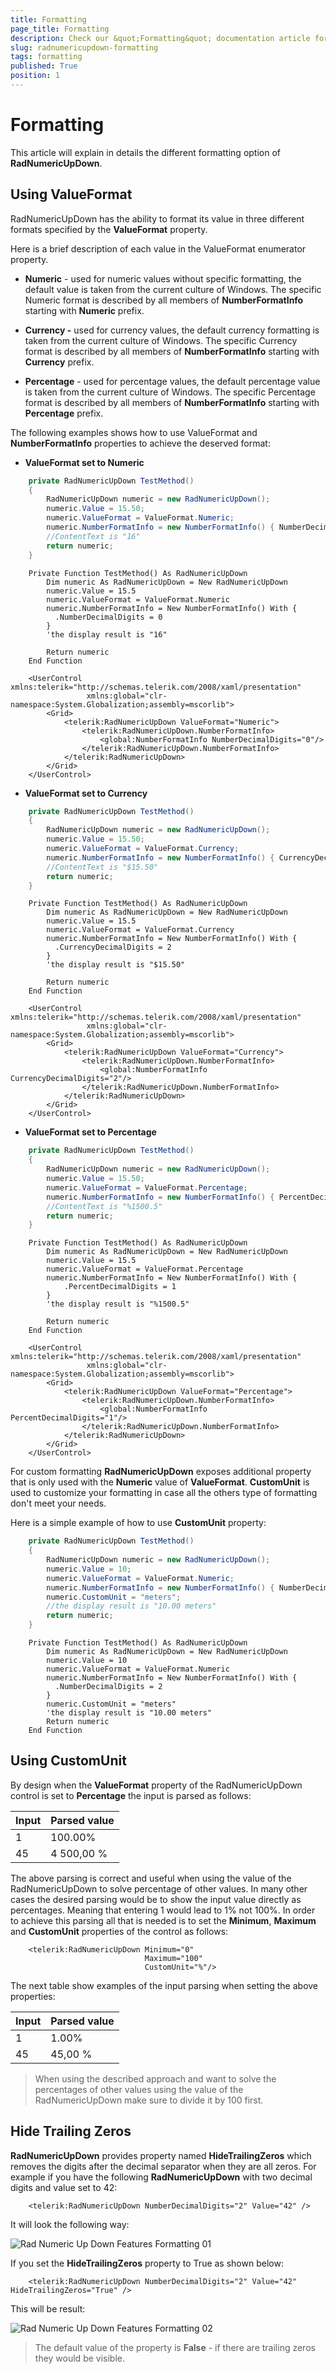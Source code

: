 ```yaml
---
title: Formatting
page_title: Formatting
description: Check our &quot;Formatting&quot; documentation article for the RadNumericUpDown {{ site.framework_name }} control.
slug: radnumericupdown-formatting
tags: formatting
published: True
position: 1
---
```


# Formatting

This article will explain in details the different formatting option of __RadNumericUpDown__.

## Using ValueFormat      

RadNumericUpDown has the ability to format its value in three different formats specified by the __ValueFormat__ property.

Here is a brief description of each value in the ValueFormat enumerator property.

* __Numeric__ - used for numeric values without specific formatting, the default value is taken from the current culture of Windows. The specific Numeric format is described by all members of __NumberFormatInfo__ starting with __Numeric__ prefix.

* __Currency -__ used for currency values, the default currency formatting is taken from the current culture of Windows. The specific Currency format is described by all members of __NumberFormatInfo__ starting with __Currency__ prefix.

* __Percentage__ - used for percentage values, the default percentage value is taken from the current culture of Windows. The specific Percentage format is described by all members of __NumberFormatInfo__ starting with __Percentage__ prefix.

The following examples shows how to use ValueFormat and __NumberFormatInfo__ properties to achieve the deserved format:        

* __ValueFormat set to Numeric__



```C#
	private RadNumericUpDown TestMethod()
	{
	    RadNumericUpDown numeric = new RadNumericUpDown();
	    numeric.Value = 15.50;
	    numeric.ValueFormat = ValueFormat.Numeric;
	    numeric.NumberFormatInfo = new NumberFormatInfo() { NumberDecimalDigits = 0 };
	    //ContentText is "16"
	    return numeric;
	}
```
```VB.NET
	Private Function TestMethod() As RadNumericUpDown
	    Dim numeric As RadNumericUpDown = New RadNumericUpDown
	    numeric.Value = 15.5
	    numeric.ValueFormat = ValueFormat.Numeric
	    numeric.NumberFormatInfo = New NumberFormatInfo() With {
	      .NumberDecimalDigits = 0
	    }
	    'the display result is "16"
	
	    Return numeric
	End Function
```



```XAML
	<UserControl xmlns:telerik="http://schemas.telerik.com/2008/xaml/presentation"
	             xmlns:global="clr-namespace:System.Globalization;assembly=mscorlib">
	    <Grid>
	        <telerik:RadNumericUpDown ValueFormat="Numeric">
	            <telerik:RadNumericUpDown.NumberFormatInfo>
	                <global:NumberFormatInfo NumberDecimalDigits="0"/>
	            </telerik:RadNumericUpDown.NumberFormatInfo>
	        </telerik:RadNumericUpDown>
	    </Grid>
	</UserControl>
```

* __ValueFormat set to Currency__



```C#
	private RadNumericUpDown TestMethod()
	{
	    RadNumericUpDown numeric = new RadNumericUpDown();
	    numeric.Value = 15.50;
	    numeric.ValueFormat = ValueFormat.Currency;
	    numeric.NumberFormatInfo = new NumberFormatInfo() { CurrencyDecimalDigits = 2 };
	    //ContentText is "$15.50"
	    return numeric;
	}
```
```VB.NET
	Private Function TestMethod() As RadNumericUpDown
	    Dim numeric As RadNumericUpDown = New RadNumericUpDown
	    numeric.Value = 15.5
	    numeric.ValueFormat = ValueFormat.Currency
	    numeric.NumberFormatInfo = New NumberFormatInfo() With {
	      .CurrencyDecimalDigits = 2
	    }
	    'the display result is "$15.50"
	
	    Return numeric
	End Function
```



```XAML
	<UserControl xmlns:telerik="http://schemas.telerik.com/2008/xaml/presentation"
	             xmlns:global="clr-namespace:System.Globalization;assembly=mscorlib">
	    <Grid>
	        <telerik:RadNumericUpDown ValueFormat="Currency">
	            <telerik:RadNumericUpDown.NumberFormatInfo>
	                <global:NumberFormatInfo CurrencyDecimalDigits="2"/>
	            </telerik:RadNumericUpDown.NumberFormatInfo>
	        </telerik:RadNumericUpDown>
	    </Grid>
	</UserControl>
```

* __ValueFormat set to Percentage__



```C#
	private RadNumericUpDown TestMethod()
	{
	    RadNumericUpDown numeric = new RadNumericUpDown();
	    numeric.Value = 15.50;
	    numeric.ValueFormat = ValueFormat.Percentage;
	    numeric.NumberFormatInfo = new NumberFormatInfo() { PercentDecimalDigits = 1 };
	    //ContentText is "%1500.5"
	    return numeric;
	}
```
```VB.NET
	Private Function TestMethod() As RadNumericUpDown
	    Dim numeric As RadNumericUpDown = New RadNumericUpDown
	    numeric.Value = 15.5
	    numeric.ValueFormat = ValueFormat.Percentage
	    numeric.NumberFormatInfo = New NumberFormatInfo() With {
	        .PercentDecimalDigits = 1
	    }
	    'the display result is "%1500.5"
	
	    Return numeric
	End Function
```



```XAML
	<UserControl xmlns:telerik="http://schemas.telerik.com/2008/xaml/presentation"
	             xmlns:global="clr-namespace:System.Globalization;assembly=mscorlib">
	    <Grid>
	        <telerik:RadNumericUpDown ValueFormat="Percentage">
	            <telerik:RadNumericUpDown.NumberFormatInfo>
	                <global:NumberFormatInfo PercentDecimalDigits="1"/>
	            </telerik:RadNumericUpDown.NumberFormatInfo>
	        </telerik:RadNumericUpDown>
	    </Grid>
	</UserControl>
```

For custom formatting __RadNumericUpDown__ exposes additional property that is only used with the __Numeric__ value of __ValueFormat__. __CustomUnit__ is used to customize your formatting in case all the others type of formatting don't meet your needs.

Here is a simple example of how to use __CustomUnit__ property:        



```C#
	private RadNumericUpDown TestMethod()
	{
	    RadNumericUpDown numeric = new RadNumericUpDown();
	    numeric.Value = 10;
	    numeric.ValueFormat = ValueFormat.Numeric;
	    numeric.NumberFormatInfo = new NumberFormatInfo() { NumberDecimalDigits = 2 };
	    numeric.CustomUnit = "meters";
	    //the display result is "10.00 meters"
	    return numeric;
	}
```
```VB.NET
	Private Function TestMethod() As RadNumericUpDown
	    Dim numeric As RadNumericUpDown = New RadNumericUpDown
	    numeric.Value = 10
	    numeric.ValueFormat = ValueFormat.Numeric
	    numeric.NumberFormatInfo = New NumberFormatInfo() With {
	      .NumberDecimalDigits = 2
	    }
	    numeric.CustomUnit = "meters"
	    'the display result is "10.00 meters"
	    Return numeric
	End Function
```

## Using CustomUnit      

By design when the __ValueFormat__ property of the RadNumericUpDown control is set to __Percentage__ the input is parsed as follows:
        
Input	|	Parsed value
---	|	---
1	|	100.00%
45	|	4 500,00 %

The above parsing is correct and useful when using the value of the RadNumericUpDown to solve percentage of other values. In many other cases the desired parsing would be to show the input value directly as percentages. Meaning that entering 1 would lead to 1% not 100%. In order to achieve this parsing all that is needed is to set the __Minimum__, __Maximum__ and __CustomUnit__ properties of the control as follows:
        



```XAML
	<telerik:RadNumericUpDown Minimum="0"
	                          Maximum="100"
	                          CustomUnit="%"/>
```

The next table show examples of the input parsing when setting the above properties:
       
Input	|	Parsed value
---	|	---
1	|	1.00%
45	|	45,00 %

>When using the described approach and want to solve the percentages of other values using the value of the RadNumericUpDown make sure to divide it by 100 first.

## Hide Trailing Zeros    

__RadNumericUpDown__ provides property named __HideTrailingZeros__ which removes the digits after the decimal separator when they are all zeros. For example if you have the following __RadNumericUpDown__ with two decimal digits and value set to 42:        



```XAML
	<telerik:RadNumericUpDown NumberDecimalDigits="2" Value="42" />
```

It will look the following way:

![Rad Numeric Up Down Features Formatting 01](images/RadNumericUpDown_Features_Formatting_01.png)

If you set the __HideTrailingZeros__ property to True as shown below:       



```XAML
	<telerik:RadNumericUpDown NumberDecimalDigits="2" Value="42" HideTrailingZeros="True" />
```

This will be result:

![Rad Numeric Up Down Features Formatting 02](images/RadNumericUpDown_Features_Formatting_02.png)

>The default value of the property is __False__ - if there are trailing zeros they would be visible.         
